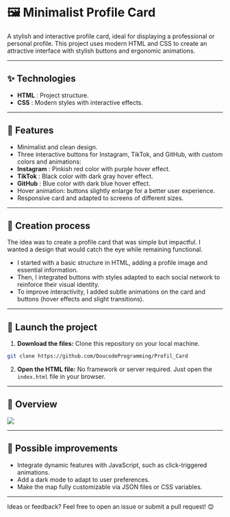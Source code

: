 # 🖼️ Minimalist Profile Card

A stylish and interactive profile card, ideal for displaying a professional or personal profile. This project uses modern HTML and CSS to create an attractive interface with stylish buttons and ergonomic animations.

---

## ✨ Technologies
- **HTML** : Project structure.
- **CSS** : Modern styles with interactive effects.

---

## 🚀 Features
- Minimalist and clean design.
- Three interactive buttons for Instagram, TikTok, and GitHub, with custom colors and animations:
- **Instagram** : Pinkish red color with purple hover effect.
- **TikTok** : Black color with dark gray hover effect.
- **GitHub** : Blue color with dark blue hover effect.
- Hover animation: buttons slightly enlarge for a better user experience.
- Responsive card and adapted to screens of different sizes.

---

## 📍 Creation process
The idea was to create a profile card that was simple but impactful. I wanted a design that would catch the eye while remaining functional.
- I started with a basic structure in HTML, adding a profile image and essential information.
- Then, I integrated buttons with styles adapted to each social network to reinforce their visual identity.
- To improve interactivity, I added subtle animations on the card and buttons (hover effects and slight transitions).

---

## 🚦 Launch the project
1. **Download the files:** Clone this repository on your local machine.
```bash
git clone https://github.com/DoucodeProgramming/Profil_Card
```
2. **Open the HTML file:** No framework or server required. Just open the `index.html` file in your browser.

---

## 🎨 Overview
![](https://drive.google.com/file/d/1y4Dm5WtW4NNC73qR4fgi4n8Mm_VXyDux/view?usp=drive_link)

---

## 🌟 Possible improvements
- Integrate dynamic features with JavaScript, such as click-triggered animations.
- Add a dark mode to adapt to user preferences.
- Make the map fully customizable via JSON files or CSS variables.

---

Ideas or feedback? Feel free to open an issue or submit a pull request! 😊
